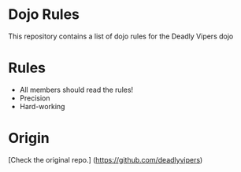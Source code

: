 Dojo Rules
==========

This repository contains a list of dojo rules for the Deadly Vipers dojo

# Rules
* All members should read the rules!
* Precision
* Hard-working

# Origin
[Check the original repo.] (https://github.com/deadlyvipers)
